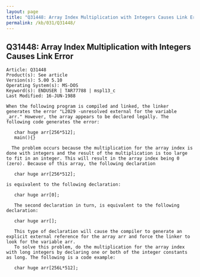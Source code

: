 ```yaml
---
layout: page
title: "Q31448: Array Index Multiplication with Integers Causes Link Error"
permalink: /kb/031/Q31448/
---
```


## Q31448: Array Index Multiplication with Integers Causes Link Error

	Article: Q31448
	Product(s): See article
	Version(s): 5.00 5.10
	Operating System(s): MS-DOS
	Keyword(s): ENDUSER | TAR77788 | mspl13_c
	Last Modified: 16-JUN-1988
	
	When the following program is compiled and linked, the linker
	generates the error "L2029 -unresolved external for the variable
	_arr." However, the array appears to be declared legally. The
	following code generates the error:
	
	   char huge arr[256*512];
	   main(){}
	
	  The problem occurs because the multiplication for the array index is
	done with integers and the result of the multiplication is too large
	to fit in an integer. This will result in the array index being 0
	(zero). Because of this array, the following declaration
	
	   char huge arr[256*512];
	
	is equivalent to the following declaration:
	
	   char huge arr[0];
	
	   The second declaration in turn, is equivalent to the following
	declaration:
	
	   char huge arr[];
	
	   This type of declaration will cause the compiler to generate an
	explicit external reference for the array arr and force the linker to
	look for the variable arr.
	   To solve this problem, do the multiplication for the array index
	with long integers by declaring one or both of the integer constants
	as long. The following is a code example:
	
	   char huge arr[256L*512];
